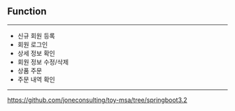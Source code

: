 ## Function

---

- 신규 회원 등록
- 회원 로그인
- 상세 정보 확인
- 회원 정보 수정/삭제
- 상품 주문
- 주문 내역 확인  

---

https://github.com/joneconsulting/toy-msa/tree/springboot3.2